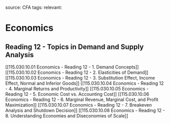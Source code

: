 source: CFA
tags: 
relevant: 

# Economics

## Reading 12 - Topics in Demand and Supply Analysis

[[115.030.10.01 Economics - Reading 12 - 1. Demand Concepts]]
[[115.030.10.02 Economics - Reading 12 - 2. Elasticities of Demand]]
[[115.030.10.03 Economics - Reading 12 - 3. Substitution Effect, Income Effect, Normal and Inferior Goods]]
[[115.030.10.04 Economics - Reading 12 - 4. Marginal Returns and Productivity]]
[[115.030.10.05 Economics - Reading 12 - 5. Economic Cost vs. Accounting Cost]]
[[115.030.10.06 Economics - Reading 12 - 6. Marginal Revenue, Marginal Cost, and Profit Maximization]]
[[115.030.10.07 Economics - Reading 12 - 7. Breakeven Analysis and Shutdown Decision]]
[[115.030.10.08 Economics - Reading 12 - 8. Understanding Economies and Diseconomies of Scale]]
